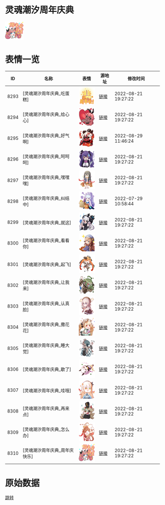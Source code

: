 # 灵魂潮汐周年庆典

<img src="./cover.png" height="60" alt="cover" />

# 表情一览

|ID|名称|表情|源地址|修改时间|
|----|----|----|----|----|
|8293|[灵魂潮汐周年庆典_吃蛋糕]|<img src="./pic/008293_%5B灵魂潮汐周年庆典_吃蛋糕%5D.png" height="60" alt="吃蛋糕"/>|[链接](http://i0.hdslb.com/bfs/emote/e0a1d267ec7aa299def3a00bc9f5202f6ba7033c.png)|2022-08-21 19:27:22|
|8294|[灵魂潮汐周年庆典_给心心]|<img src="./pic/008294_%5B灵魂潮汐周年庆典_给心心%5D.png" height="60" alt="给心心"/>|[链接](http://i0.hdslb.com/bfs/emote/4bc5d69b9de453515dfcc16356b7cbc17d5e5788.png)|2022-08-21 19:27:22|
|8295|[灵魂潮汐周年庆典_好气啊]|<img src="./pic/008295_%5B灵魂潮汐周年庆典_好气啊%5D.png" height="60" alt="好气啊"/>|[链接](http://i0.hdslb.com/bfs/emote/16c82f3813ea31b03a8ea2eec0389457eb9023ab.png)|2022-08-29 11:46:24|
|8296|[灵魂潮汐周年庆典_呵呵呵]|<img src="./pic/008296_%5B灵魂潮汐周年庆典_呵呵呵%5D.png" height="60" alt="呵呵呵"/>|[链接](http://i0.hdslb.com/bfs/emote/14c74727abbe28448725ccc0e49d103bd21dc878.png)|2022-08-21 19:27:22|
|8297|[灵魂潮汐周年庆典_嘿嘿嘿]|<img src="./pic/008297_%5B灵魂潮汐周年庆典_嘿嘿嘿%5D.png" height="60" alt="嘿嘿嘿"/>|[链接](http://i0.hdslb.com/bfs/emote/c43846d9b609e70fa71d2a9ae6ef053e1426eebf.png)|2022-08-21 19:27:22|
|8298|[灵魂潮汐周年庆典_纠结中]|<img src="./pic/008298_%5B灵魂潮汐周年庆典_纠结中%5D.png" height="60" alt="纠结中"/>|[链接](http://i0.hdslb.com/bfs/emote/42d4e5e2b10c274696aace438af5c24a6fb6b077.png)|2022-07-29 10:58:44|
|8299|[灵魂潮汐周年庆典_就这]|<img src="./pic/008299_%5B灵魂潮汐周年庆典_就这%5D.png" height="60" alt="就这"/>|[链接](http://i0.hdslb.com/bfs/emote/c177fc2f10a82865b04ce1c4b4e2825f3ca4aeb1.png)|2022-08-21 19:27:22|
|8300|[灵魂潮汐周年庆典_看看你]|<img src="./pic/008300_%5B灵魂潮汐周年庆典_看看你%5D.png" height="60" alt="看看你"/>|[链接](http://i0.hdslb.com/bfs/emote/ba477cc542fdd6b4134c83ccb036b28c6e8c7739.png)|2022-08-21 19:27:22|
|8301|[灵魂潮汐周年庆典_起飞]|<img src="./pic/008301_%5B灵魂潮汐周年庆典_起飞%5D.png" height="60" alt="起飞"/>|[链接](http://i0.hdslb.com/bfs/emote/a42d479e0a50cdee0c1670ced57b5c88f5592d7f.png)|2022-08-21 19:27:22|
|8302|[灵魂潮汐周年庆典_让我来]|<img src="./pic/008302_%5B灵魂潮汐周年庆典_让我来%5D.png" height="60" alt="让我来"/>|[链接](http://i0.hdslb.com/bfs/emote/e0b4c28f0b530c15dda45b0bce29c9be3c47ef9e.png)|2022-08-21 19:27:22|
|8303|[灵魂潮汐周年庆典_认真脸]|<img src="./pic/008303_%5B灵魂潮汐周年庆典_认真脸%5D.png" height="60" alt="认真脸"/>|[链接](http://i0.hdslb.com/bfs/emote/2bda8357b6bd46fcd29cec7102aadeea72b6a01f.png)|2022-08-21 19:27:22|
|8304|[灵魂潮汐周年庆典_撒花花]|<img src="./pic/008304_%5B灵魂潮汐周年庆典_撒花花%5D.png" height="60" alt="撒花花"/>|[链接](http://i0.hdslb.com/bfs/emote/afe7b87dcb1aba3d133e94f7e2a3aca64b90865f.png)|2022-08-21 19:27:22|
|8305|[灵魂潮汐周年庆典_睡大觉]|<img src="./pic/008305_%5B灵魂潮汐周年庆典_睡大觉%5D.png" height="60" alt="睡大觉"/>|[链接](http://i0.hdslb.com/bfs/emote/b10ba89775484f600cb01b13ad68a785c28be7c6.png)|2022-08-21 19:27:22|
|8306|[灵魂潮汐周年庆典_歇了]|<img src="./pic/008306_%5B灵魂潮汐周年庆典_歇了%5D.png" height="60" alt="歇了"/>|[链接](http://i0.hdslb.com/bfs/emote/1b1900c822ddf2550de735fa9c61ceae62ceef60.png)|2022-08-21 19:27:22|
|8307|[灵魂潮汐周年庆典_哇哦]|<img src="./pic/008307_%5B灵魂潮汐周年庆典_哇哦%5D.png" height="60" alt="哇哦"/>|[链接](http://i0.hdslb.com/bfs/emote/6686ff45edd57e3948334cfe977c5d3b5f350ff9.png)|2022-08-21 19:27:22|
|8308|[灵魂潮汐周年庆典_再来点]|<img src="./pic/008308_%5B灵魂潮汐周年庆典_再来点%5D.png" height="60" alt="再来点"/>|[链接](http://i0.hdslb.com/bfs/emote/2f589d99d97faadb64d8c9add49154d713a8c823.png)|2022-08-21 19:27:22|
|8309|[灵魂潮汐周年庆典_怎么办]|<img src="./pic/008309_%5B灵魂潮汐周年庆典_怎么办%5D.png" height="60" alt="怎么办"/>|[链接](http://i0.hdslb.com/bfs/emote/a7c922a81983c5437f8f5f52914a72baf2a0b29f.png)|2022-08-21 19:27:22|
|8310|[灵魂潮汐周年庆典_周年庆快乐]|<img src="./pic/008310_%5B灵魂潮汐周年庆典_周年庆快乐%5D.png" height="60" alt="周年庆快乐"/>|[链接](http://i0.hdslb.com/bfs/emote/439fb6bc67c96f05fee817a1279ad29dd175edee.png)|2022-08-21 19:27:22|

# 原始数据

[跳转](./raw.json)


